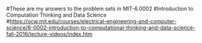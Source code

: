 #These are my answers to the problem sets in MIT-6.0002 
#Introduction to Computation Thinking and Data Science
#https://ocw.mit.edu/courses/electrical-engineering-and-computer-science/6-0002-introduction-to-computational-thinking-and-data-science-fall-2016/lecture-videos/index.htm
